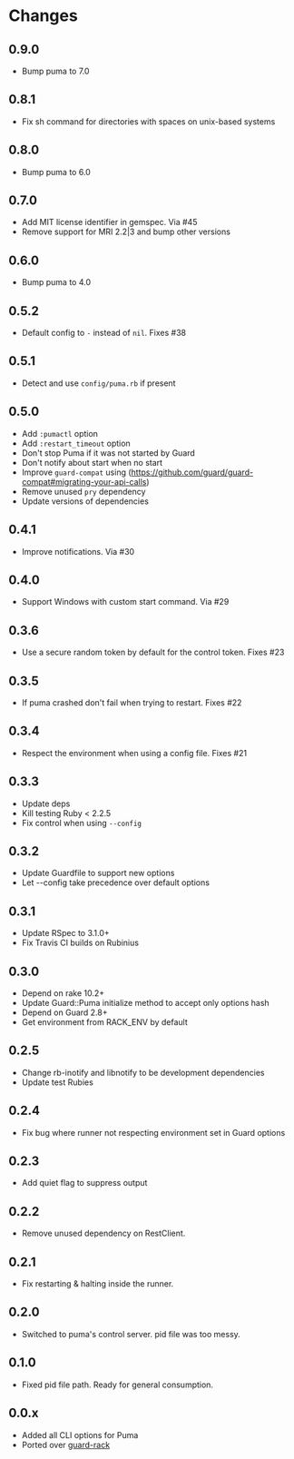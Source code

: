 # Changes

## 0.9.0

- Bump puma to 7.0

## 0.8.1

- Fix sh command for directories with spaces on unix-based systems

## 0.8.0

- Bump puma to 6.0

## 0.7.0

- Add MIT license identifier in gemspec. Via #45
- Remove support for MRI 2.2|3 and bump other versions

## 0.6.0

- Bump puma to 4.0

## 0.5.2

- Default config to `-` instead of `nil`. Fixes #38

## 0.5.1

- Detect and use `config/puma.rb` if present

## 0.5.0

- Add `:pumactl` option
- Add `:restart_timeout` option
- Don't stop Puma if it was not started by Guard
- Don't notify about start when no start
- Improve `guard-compat` using
  (https://github.com/guard/guard-compat#migrating-your-api-calls)
- Remove unused `pry` dependency
- Update versions of dependencies

## 0.4.1

- Improve notifications. Via #30

## 0.4.0

- Support Windows with custom start command. Via #29

## 0.3.6

- Use a secure random token by default for the control token. Fixes #23

## 0.3.5

- If puma crashed don't fail when trying to restart. Fixes #22

## 0.3.4

- Respect the environment when using a config file. Fixes #21

## 0.3.3

- Update deps
- Kill testing Ruby < 2.2.5
- Fix control when using `--config`

## 0.3.2

- Update Guardfile to support new options
- Let --config take precedence over default options

## 0.3.1

- Update RSpec to 3.1.0+
- Fix Travis CI builds on Rubinius

## 0.3.0

- Depend on rake 10.2+
- Update Guard::Puma initialize method to accept only options hash
- Depend on Guard 2.8+
- Get environment from RACK_ENV by default

## 0.2.5

- Change rb-inotify and libnotify to be development dependencies
- Update test Rubies

## 0.2.4

- Fix bug where runner not respecting environment set in Guard options

## 0.2.3

- Add quiet flag to suppress output

## 0.2.2

- Remove unused dependency on RestClient.

## 0.2.1

- Fix restarting & halting inside the runner.

## 0.2.0

- Switched to puma's control server. pid file was too messy.

## 0.1.0

- Fixed pid file path. Ready for general consumption.

## 0.0.x

- Added all CLI options for Puma
- Ported over [guard-rack](https://github.com/dblock/guard-rack)
